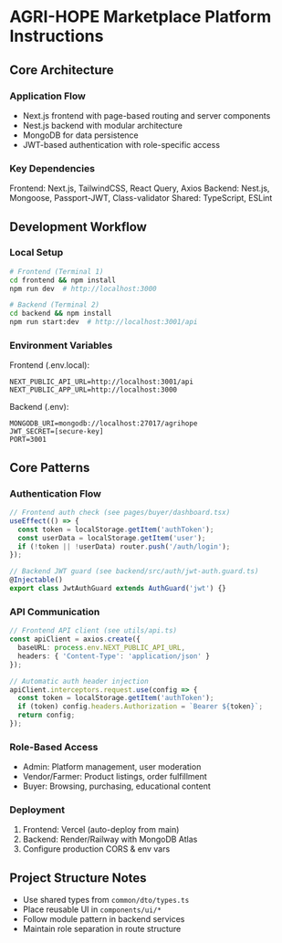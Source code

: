 # AGRI-HOPE Marketplace Platform Instructions

## Core Architecture

### Application Flow
- Next.js frontend with page-based routing and server components
- Nest.js backend with modular architecture
- MongoDB for data persistence
- JWT-based authentication with role-specific access

### Key Dependencies
Frontend: Next.js, TailwindCSS, React Query, Axios
Backend: Nest.js, Mongoose, Passport-JWT, Class-validator
Shared: TypeScript, ESLint

## Development Workflow

### Local Setup
```bash
# Frontend (Terminal 1)
cd frontend && npm install
npm run dev  # http://localhost:3000

# Backend (Terminal 2)  
cd backend && npm install
npm run start:dev  # http://localhost:3001/api
```

### Environment Variables
Frontend (.env.local):
```
NEXT_PUBLIC_API_URL=http://localhost:3001/api
NEXT_PUBLIC_APP_URL=http://localhost:3000
```

Backend (.env):
```
MONGODB_URI=mongodb://localhost:27017/agrihope
JWT_SECRET=[secure-key]
PORT=3001
```

## Core Patterns

### Authentication Flow
```typescript
// Frontend auth check (see pages/buyer/dashboard.tsx)
useEffect(() => {
  const token = localStorage.getItem('authToken');
  const userData = localStorage.getItem('user');
  if (!token || !userData) router.push('/auth/login');
});

// Backend JWT guard (see backend/src/auth/jwt-auth.guard.ts)
@Injectable()
export class JwtAuthGuard extends AuthGuard('jwt') {}
```

### API Communication
```typescript
// Frontend API client (see utils/api.ts)
const apiClient = axios.create({
  baseURL: process.env.NEXT_PUBLIC_API_URL,
  headers: { 'Content-Type': 'application/json' }
});

// Automatic auth header injection
apiClient.interceptors.request.use(config => {
  const token = localStorage.getItem('authToken');
  if (token) config.headers.Authorization = `Bearer ${token}`;
  return config;
});
```

### Role-Based Access
- Admin: Platform management, user moderation
- Vendor/Farmer: Product listings, order fulfillment 
- Buyer: Browsing, purchasing, educational content

### Deployment
1. Frontend: Vercel (auto-deploy from main)
2. Backend: Render/Railway with MongoDB Atlas
3. Configure production CORS & env vars

## Project Structure Notes
- Use shared types from `common/dto/types.ts`
- Place reusable UI in `components/ui/*`
- Follow module pattern in backend services
- Maintain role separation in route structure